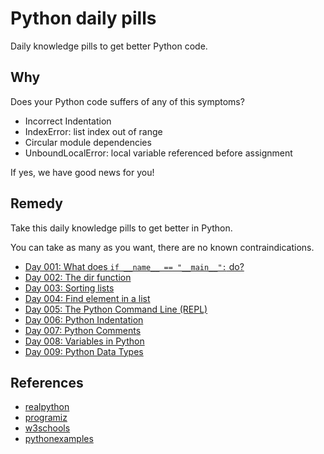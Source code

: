# Python daily pills

Daily knowledge pills to get better Python code.

## Why

Does your Python code suffers of any of this symptoms?

- Incorrect Indentation
- IndexError: list index out of range
- Circular module dependencies
- UnboundLocalError: local variable referenced before assignment

If yes, we have good news for you!

## Remedy

Take this daily knowledge pills to get better in Python.

You can take as many as you want, there are no known contraindications.

- [Day 001: What does `if __name__ == "__main__":` do?](./pills/day-001)
- [Day 002: The dir function](./pills/day-002)
- [Day 003: Sorting lists](./pills/day-003)
- [Day 004: Find element in a list](./pills/day-004)
- [Day 005: The Python Command Line (REPL)](./pills/day-005)
- [Day 006: Python Indentation](./pills/day-006)
- [Day 007: Python Comments](./pills/day-007)
- [Day 008: Variables in Python](./pills/day-008)
- [Day 009: Python Data Types](./pills/day-009)

## References

- [realpython](https://realpython.com)
- [programiz](https://www.programiz.com/python-programming)
- [w3schools](https://www.w3schools.com/python)
- [pythonexamples](https://pythonexamples.org)

